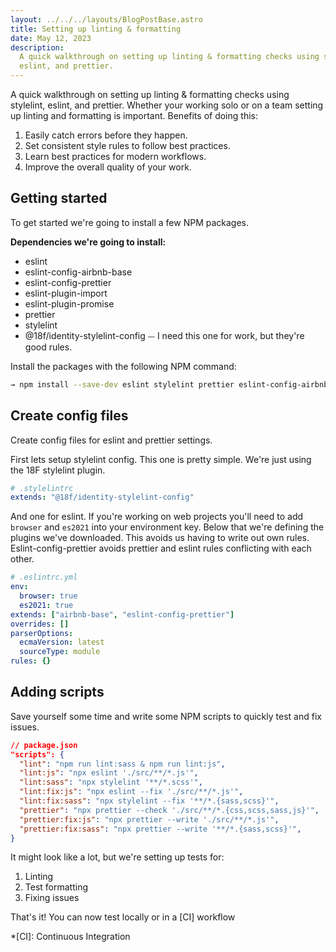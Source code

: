 ```yaml
---
layout: ../../../layouts/BlogPostBase.astro
title: Setting up linting & formatting
date: May 12, 2023
description:
  A quick walkthrough on setting up linting & formatting checks using stylelint,
  eslint, and prettier.
---
```


A quick walkthrough on setting up linting & formatting checks using stylelint,
eslint, and prettier. Whether your working solo or on a team setting up linting
and formatting is important. Benefits of doing this:

1. Easily catch errors before they happen.
1. Set consistent style rules to follow best practices.
1. Learn best practices for modern workflows.
1. Improve the overall quality of your work.

## Getting started

To get started we're going to install a few NPM packages.

**Dependencies we're going to install:**

- eslint
- eslint-config-airbnb-base
- eslint-config-prettier
- eslint-plugin-import
- eslint-plugin-promise
- prettier
- stylelint
- @18f/identity-stylelint-config ⏤ I need this one for work, but they're good
  rules.

Install the packages with the following NPM command:

```bash
→ npm install --save-dev eslint stylelint prettier eslint-config-airbnb-base @18f/identity-stylelint-config eslint-plugin-prettier eslint-config-prettier eslint-plugin-import eslint-plugin-promise
```

## Create config files

Create config files for eslint and prettier settings.

First lets setup stylelint config. This one is pretty simple. We're just using
the 18F stylelint plugin.

```yaml
# .stylelintrc
extends: "@18f/identity-stylelint-config"
```

And one for eslint. If you're working on web projects you'll need to add
`browser` and `es2021` into your environment key. Below that we're defining the
plugins we've downloaded. This avoids us having to write out own rules.
Eslint-config-prettier avoids prettier and eslint rules conflicting with each
other.

```yaml
# .eslintrc.yml
env:
  browser: true
  es2021: true
extends: ["airbnb-base", "eslint-config-prettier"]
overrides: []
parserOptions:
  ecmaVersion: latest
  sourceType: module
rules: {}
```

## Adding scripts

Save yourself some time and write some NPM scripts to quickly test and fix
issues.

```json
// package.json
"scripts": {
  "lint": "npm run lint:sass & npm run lint:js",
  "lint:js": "npx eslint './src/**/*.js'",
  "lint:sass": "npx stylelint '**/*.scss'",
  "lint:fix:js": "npx eslint --fix './src/**/*.js'",
  "lint:fix:sass": "npx stylelint --fix '**/*.{sass,scss}'",
  "prettier": "npx prettier --check './src/**/*.{css,scss,sass,js}'",
  "prettier:fix:js": "npx prettier --write './src/**/*.js'",
  "prettier:fix:sass": "npx prettier --write '**/*.{sass,scss}'",
}
```

It might look like a lot, but we're setting up tests for:

1. Linting
1. Test formatting
1. Fixing issues

That's it! You can now test locally or in a [CI] workflow

\*[CI]: Continuous Integration
